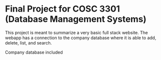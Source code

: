 # Final Project for COSC 3301 (Database Management Systems)

This project is meant to summarize a very basic full stack website. The webapp has a connection to the company database where it is able to add, delete, list, and search.

Company database included
